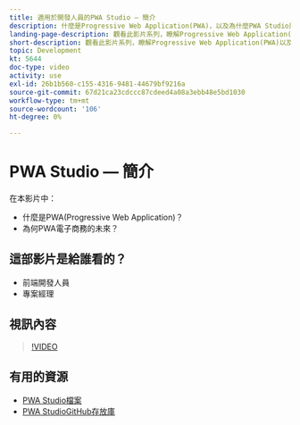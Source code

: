 ```yaml
---
title: 適用於開發人員的PWA Studio — 簡介
description: 什麼是Progressive Web Application(PWA)，以及為什麼PWA Studio是未來​。
landing-page-description: 觀看此影片系列，瞭解Progressive Web Application(PWA)以及為何未來會推出PWA Studio [!DNL Commerce] 網站。
short-description: 觀看此影片系列，瞭解Progressive Web Application(PWA)以及為何未來會推出PWA Studio [!DNL Commerce] 網站。
topic: Development
kt: 5644
doc-type: video
activity: use
exl-id: 26b1b560-c155-4316-9481-44679bf9216a
source-git-commit: 67d21ca23cdccc87cdeed4a08a3ebb48e5bd1030
workflow-type: tm+mt
source-wordcount: '106'
ht-degree: 0%

---
```


# PWA Studio — 簡介

在本影片中：

- 什麼是PWA(Progressive Web Application)？
- 為何PWA電子商務的未來？

## 這部影片是給誰看的？

- 前端開發人員
- 專案經理

## 視訊內容

>[!VIDEO](https://video.tv.adobe.com/v/35715?quality=12&learn=on)

## 有用的資源

- [PWA Studio檔案](https://developer.adobe.com/commerce/pwa-studio/)
- [PWA StudioGitHub存放庫](https://github.com/magento/pwa-studio)
